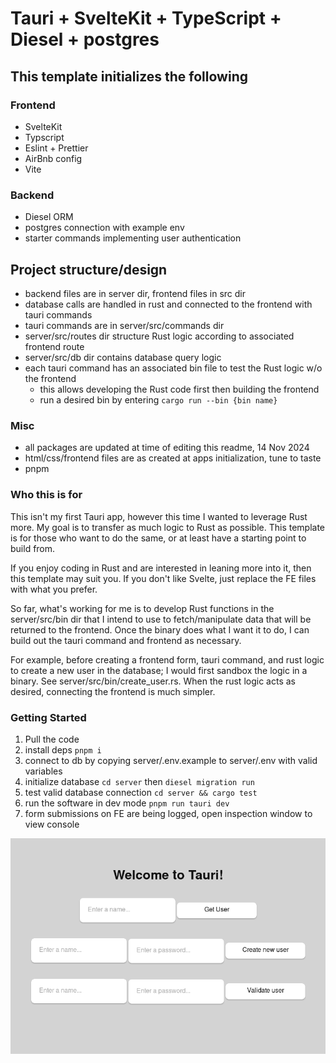 # Tauri + SvelteKit + TypeScript + Diesel + postgres

## This template initializes the following

### Frontend

- SvelteKit
- Typscript
- Eslint + Prettier
- AirBnb config
- Vite

### Backend

- Diesel ORM
- postgres connection with example env
- starter commands implementing user authentication

## Project structure/design

- backend files are in server dir, frontend files in src dir
- database calls are handled in rust and connected to the frontend with tauri commands
- tauri commands are in server/src/commands dir
- server/src/routes dir structure Rust logic according to associated frontend route
- server/src/db dir contains database query logic
- each tauri command has an associated bin file to test the Rust logic w/o the frontend
  - this allows developing the Rust code first then building the frontend
  - run a desired bin by entering `cargo run --bin {bin name}`

### Misc

- all packages are updated at time of editing this readme, 14 Nov 2024
- html/css/frontend files are as created at apps initialization, tune to taste
- pnpm

### Who this is for

This isn't my first Tauri app, however this time I wanted to leverage Rust more. My goal is to transfer as much logic to Rust as possible. This template is for those who want to do the same, or at least have a starting point to build from.

If you enjoy coding in Rust and are interested in leaning more into it, then this template may suit you. If you don't like Svelte, just replace the FE files with what you prefer.

So far, what's working for me is to develop Rust functions in the server/src/bin dir that I intend to use to fetch/manipulate data that will be returned to the frontend. Once the binary does what I want it to do, I can build out the tauri command and frontend as necessary.

For example, before creating a frontend form, tauri command, and rust logic to create a new user in the database; I would first sandbox the logic in a binary. See server/src/bin/create_user.rs. When the rust logic acts as desired, connecting the frontend is much simpler.

### Getting Started

1. Pull the code
2. install deps `pnpm i`
3. connect to db by copying server/.env.example to server/.env with valid variables
4. initialize database `cd server` then `diesel migration run`
5. test valid database connection `cd server && cargo test`
6. run the software in dev mode `pnpm run tauri dev`
7. form submissions on FE are being logged, open inspection window to view console

![landing page](./static/landing.png)
